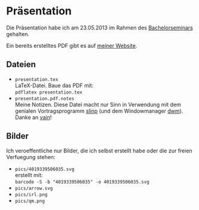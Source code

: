 # Präsentation

Die Präsentation habe ich am 23.05.2013 im Rahmen des [Bachelorseminars][] gehalten.

Ein bereits erstelltes PDF gibt es auf [meiner Website][web].

## Dateien

* <code>presentation.tex</code>  
	LaTeX-Datei. Baue das PDF mit:  
	<code>pdflatex presentation.tex</code>
* <code>presentation.pdf.notes</code>  
	Meine Notizen. Diese Datei macht nur Sinn in Verwendung mit dem genialen Vortragsprogramm [slinp][] (und dem Windowmanager [dwm][]).  
	Danke an [vain][]!

## Bilder

Ich veroeffentliche nur Bilder, die ich selbst erstellt habe oder die
zur freien Verfuegung stehen:

* <code>pics/4019339506035.svg</code>  
	erstellt mit:  
	<code>barcode -S -b "4019339506035" -o 4019339506035.svg</code>
* <code>pics/arrow.svg</code>
* <code>pics/irl.png</code>
* <code>pics/qm.png</code>

[web]: http://yhaupenthal.org/bachelor.htm
[Bachelorseminars]: http://www.dfki.de/iui/bms/
[slinp]: https://github.com/vain/slinp
[vain]: http://www.uninformativ.de/
[dwm]: http://dwm.suckless.org/
